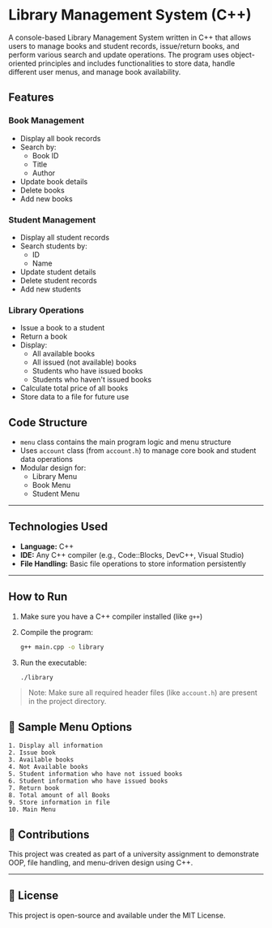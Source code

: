 
# Library Management System (C++)

A console-based Library Management System written in C++ that allows users to manage books and student records, issue/return books, and perform various search and update operations. The program uses object-oriented principles and includes functionalities to store data, handle different user menus, and manage book availability.

## Features

### Book Management
- Display all book records
- Search by:
  - Book ID
  - Title
  - Author
- Update book details
- Delete books
- Add new books

### Student Management
- Display all student records
- Search students by:
  - ID
  - Name
- Update student details
- Delete student records
- Add new students

### Library Operations
- Issue a book to a student
- Return a book
- Display:
  - All available books
  - All issued (not available) books
  - Students who have issued books
  - Students who haven't issued books
- Calculate total price of all books
- Store data to a file for future use


## Code Structure

- `menu` class contains the main program logic and menu structure
- Uses `account` class (from `account.h`) to manage core book and student data operations
- Modular design for:
  - Library Menu
  - Book Menu
  - Student Menu

---

## Technologies Used

- **Language:** C++
- **IDE:** Any C++ compiler (e.g., Code::Blocks, DevC++, Visual Studio)
- **File Handling:** Basic file operations to store information persistently

---

## How to Run

1. Make sure you have a C++ compiler installed (like `g++`)
2. Compile the program:
   ```bash
   g++ main.cpp -o library

3. Run the executable:

   ```bash
   ./library
   ```

> Note: Make sure all required header files (like `account.h`) are present in the project directory.


## 📂 Sample Menu Options

```text
1. Display all information
2. Issue book
3. Available books
4. Not Available books
5. Student information who have not issued books
6. Student information who have issued books
7. Return book
8. Total amount of all Books
9. Store information in file
10. Main Menu
```


## 🙌 Contributions

This project was created as part of a university assignment to demonstrate OOP, file handling, and menu-driven design using C++.

---

## 📄 License

This project is open-source and available under the MIT License.

